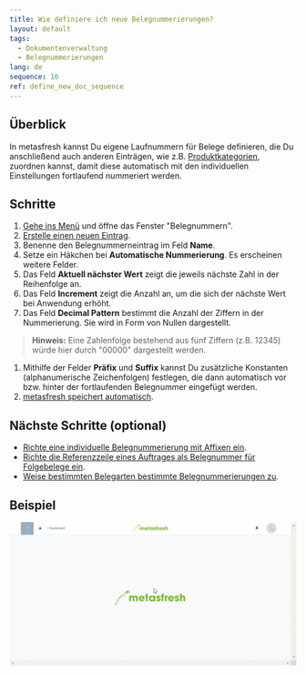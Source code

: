 ```yaml
---
title: Wie definiere ich neue Belegnummerierungen?
layout: default
tags:
  - Dokumentenverwaltung
  - Belegnummerierungen
lang: de
sequence: 10
ref: define_new_doc_sequence
---
```


## Überblick
In metasfresh kannst Du eigene Laufnummern für Belege definieren, die Du anschließend auch anderen Einträgen, wie z.B. [Produktkategorien](NeueProduktkategorie), zuordnen kannst, damit diese automatisch mit den individuellen Einstellungen fortlaufend nummeriert werden.

## Schritte
1. [Gehe ins Menü](Menu) und öffne das Fenster "Belegnummern".
1. [Erstelle einen neuen Eintrag](Neuer_Datensatz_Fenster_Webui).
1. Benenne den Belegnummerneintrag im Feld **Name**.
1. Setze ein Häkchen bei **Automatische Nummerierung**. Es erscheinen weitere Felder.
1. Das Feld **Aktuell nächster Wert** zeigt die jeweils nächste Zahl in der Reihenfolge an.
1. Das Feld **Increment** zeigt die Anzahl an, um die sich der nächste Wert bei Anwendung erhöht.
1. Das Feld **Decimal Pattern** bestimmt die Anzahl der Ziffern in der Nummerierung. Sie wird in Form von Nullen dargestellt.
 >**Hinweis:** Eine Zahlenfolge bestehend aus fünf Ziffern (z.B. 12345) würde hier durch "00000" dargestellt werden.

1. Mithilfe der Felder **Präfix** und **Suffix** kannst Du zusätzliche Konstanten (alphanumerische Zeichenfolgen) festlegen, die dann automatisch vor bzw. hinter der fortlaufenden Belegnummer eingefügt werden.
1. [metasfresh speichert automatisch](Speicheranzeige).

## Nächste Schritte (optional)
- [Richte eine individuelle Belegnummerierung mit Affixen ein](Belegnummern_anpassen).
- [Richte die Referenzzeile eines Auftrages als Belegnummer für Folgebelege ein](Referenz_als_Belegnummer).
- [Weise bestimmten Belegarten bestimmte Belegnummerierungen zu](Belegart_Belegnummer_zuweisen).

## Beispiel
![](assets/Belegnummern_definieren.gif)

